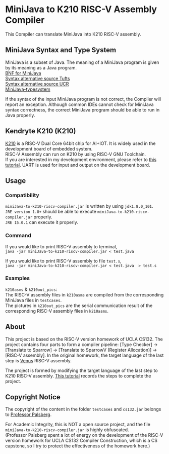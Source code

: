 # MiniJava to K210 RISC-V Assembly Compiler  
This Compiler can translate MiniJava into K210 RISC-V assembly.  

## MiniJava Syntax and Type System  
MiniJava is a subset of Java. The meaning of a MiniJava program is given by its meaning as a Java program.  
[BNF for MiniJava](http://compilers.cs.ucla.edu/cs132/project/MiniJava.html)  
[Syntax alternative source Tufts](http://alumni.cs.ucr.edu/~weesan/cs152/MiniJava.html)  
[Syntax alternative source UCR](http://www.cs.tufts.edu/~sguyer/classes/comp181-2006/MiniJava.html)  
[MiniJava-typesystem](http://web.cs.ucla.edu/~palsberg/course/cs132/MiniJava-typesystem.pdf)  
  
If the syntax of the input MiniJava program is not correct, the Compiler will report an exception. Although common IDEs cannot check for MiniJava syntax correctness, the correct MiniJava program should be able to run in Java properly.  
  
## Kendryte K210 (K210)  
[K210](https://canaan.io/product/kendryteai) is a RISC-V Dual Core 64bit chip for AI+IOT. It is widely used in the development board of embedded system.  
RISC-V Assembly can run on K210 by using RISC-V GNU Toolchain.  
If you are interested in my development environment, please refer to [this tutorial](https://github.com/qingpeng9802/build-maix-bit-k210-bare-metal-debug-dev-env). UART is used for input and output on the development board.  

## Usage  

### Compatibility  
`miniJava-to-k210-riscv-compiler.jar` is written by using `jdk1.8.0_101`.  
`JRE version 1.8+` should be able to execute `miniJava-to-k210-riscv-compiler.jar` properly.  
`JRE 15.0.1` can execute it properly.  
### Command  
If you would like to print RISC-V assembly to terminal,  
`java -jar miniJava-to-k210-riscv-compiler.jar < test.java`  
  
If you would like to print RISC-V assembly to file `test.s`,  
`java -jar miniJava-to-k210-riscv-compiler.jar < test.java  > test.s`

### Examples
`k210asms` & `k210out_pics`:  
The RISC-V assembly files in `k210asms` are compiled from the corresponding MiniJava files in `testcases`.  
The pictures in `k210out_pics` are the serial communication result of the corresponding RISC-V assembly files in `k210asms`.  
  
## About  
This project is based on the RISC-V version homework of UCLA CS132. The project contains four parts to form a compiler pipeline: [Type Checker] -> [Translate to Sparrow] -> [Translate to SparrowV (Register Allocation)] -> [RISC-V assembly]. In the original homework, the target language of the last step is [Venus](https://github.com/kvakil/venus) RISC-V assembly.  
  
The project is formed by modifying the target language of the last step to K210 RISC-V assembly. [This tutorial](https://github.com/qingpeng9802/port-riscv-asm-from-venus-to-k210) records the steps to complete the project.  
  
## Copyright Notice  
The copyright of the content in the folder `testcases` and `cs132.jar` belongs to [Professor Palsberg](https://web.cs.ucla.edu/~palsberg/).  
  
For Academic Integrity, this is NOT a open source project, and the file `miniJava-to-k210-riscv-compiler.jar` is highly obfuscated.  
(Professor Palsberg spent a lot of energy on the development of the RISC-V version homework for UCLA CS132 Compiler Construction, which is a CS capstone, so I try to protect the effectiveness of the homework here.)  

